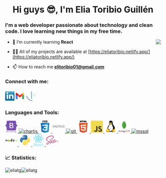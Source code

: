 <h1 align="center">Hi guys 😎, I'm Elia Toribio Guillén</h1>
<h3 align="left">I'm a web developer passionate about technology and clean code. I love learning new things in my free time.</h3>
<img align="right" src="https://user-images.githubusercontent.com/71838009/188485784-91b941e0-6e95-4b94-a8e2-122d8b34917b.gif"  height="140"/>

- 🌱 I’m currently learning **React**

- 👨‍💻 All of my projects are available at [https://eliatoribio.netlify.app/](https://eliatoribio.netlify.app/)

- 📫 How to reach me **elitoribio01@gmail.com**

<h3 align="left">Connect with me:</h3>

<p align="left">
<a href="https://www.linkedin.com/in/eliatoribio/" target="blank"><img align="center" src="https://github.com/EliaTG/EliaTG/blob/main/socials/transparent-Linkedin-logo-icon.png" alt="" height="30" /></a>
<a href="elitoribio01@gmail.com" target="blank"><img align="center" src="https://github.com/EliaTG/EliaTG/blob/main/socials/Gmail_Logo.png" alt="" height="20" /></a>
<a href="https://eliatoribio.netlify.app/" target="blank"><img align="center"
src="https://github.com/EliaTG/EliaTG/blob/main/socials/code.ico" alt="" height="50" /></a>
<a href="https://www.frontendmentor.io/profile/EliaTG" target="blank"><img align="center"
src="https://github.com/EliaTG/EliaTG/blob/main/socials/frontend-mentor.svg" alt="" height="40" /></a>

</p>




<h3 align="left">Languages and Tools:</h3>
<p align="left"> <a href="https://getbootstrap.com" target="_blank" rel="noreferrer"> <img src="https://raw.githubusercontent.com/devicons/devicon/master/icons/bootstrap/bootstrap-plain-wordmark.svg" alt="bootstrap" width="40" height="40"/> </a> <a href="https://www.chartjs.org" target="_blank" rel="noreferrer"> <img src="https://www.chartjs.org/media/logo-title.svg" alt="chartjs" width="40" height="40"/> </a> <a href="https://www.w3schools.com/css/" target="_blank" rel="noreferrer"> <img src="https://raw.githubusercontent.com/devicons/devicon/master/icons/css3/css3-original-wordmark.svg" alt="css3" width="40" height="40"/> </a> <a href="https://expressjs.com" target="_blank" rel="noreferrer"> <img src="https://raw.githubusercontent.com/devicons/devicon/master/icons/express/express-original-wordmark.svg" alt="express" width="40" height="40"/> </a> <a href="https://git-scm.com/" target="_blank" rel="noreferrer"> <img src="https://www.vectorlogo.zone/logos/git-scm/git-scm-icon.svg" alt="git" width="40" height="40"/> </a> <a href="https://www.w3.org/html/" target="_blank" rel="noreferrer"> <img src="https://raw.githubusercontent.com/devicons/devicon/master/icons/html5/html5-original-wordmark.svg" alt="html5" width="40" height="40"/> </a> <a href="https://developer.mozilla.org/en-US/docs/Web/JavaScript" target="_blank" rel="noreferrer"> <img src="https://raw.githubusercontent.com/devicons/devicon/master/icons/javascript/javascript-original.svg" alt="javascript" width="40" height="40"/> </a> <a href="https://www.linux.org/" target="_blank" rel="noreferrer"> <img src="https://raw.githubusercontent.com/devicons/devicon/master/icons/linux/linux-original.svg" alt="linux" width="40" height="40"/> </a> <a href="https://www.mongodb.com/" target="_blank" rel="noreferrer"> <img src="https://raw.githubusercontent.com/devicons/devicon/master/icons/mongodb/mongodb-original-wordmark.svg" alt="mongodb" width="40" height="40"/> </a> <a href="https://www.microsoft.com/en-us/sql-server" target="_blank" rel="noreferrer"> <img src="https://www.svgrepo.com/show/303229/microsoft-sql-server-logo.svg" alt="mssql" width="40" height="40"/> </a> <a href="https://nodejs.org" target="_blank" rel="noreferrer"> <img src="https://raw.githubusercontent.com/devicons/devicon/master/icons/nodejs/nodejs-original-wordmark.svg" alt="nodejs" width="40" height="40"/> </a> <a href="https://www.python.org" target="_blank" rel="noreferrer"> <img src="https://raw.githubusercontent.com/devicons/devicon/master/icons/python/python-original.svg" alt="python" width="40" height="40"/> </a> <a href="https://reactjs.org/" target="_blank" rel="noreferrer"> <img src="https://raw.githubusercontent.com/devicons/devicon/master/icons/react/react-original-wordmark.svg" alt="react" width="40" height="40"/> </a> <a href="https://sass-lang.com" target="_blank" rel="noreferrer"> <img src="https://raw.githubusercontent.com/devicons/devicon/master/icons/sass/sass-original.svg" alt="sass" width="40" height="40"/> </a> </p>

<h3 align="left">📈 Statistics:</h3>
<p><img align="left" src="https://github-readme-stats.vercel.app/api/top-langs?username=eliatg&show_icons=true&locale=en&layout=compact" alt="eliatg" /></p>
<p>&nbsp;<img align="left" src="https://github-readme-stats.vercel.app/api?username=eliatg&show_icons=true&locale=en" alt="eliatg" /></p>

<!---
EliaTG/EliaTG is a ✨ special ✨ repository because its `README.md` (this file) appears on your GitHub profile.
You can click the Preview link to take a look at your changes.
--->
